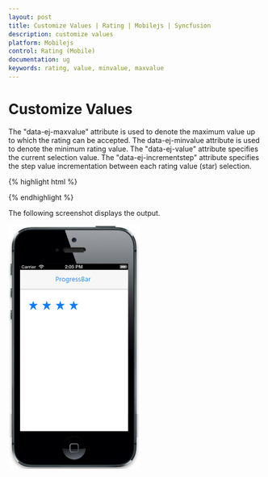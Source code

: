 ```yaml
---
layout: post
title: Customize Values | Rating | Mobilejs | Syncfusion
description: customize values
platform: Mobilejs
control: Rating (Mobile)
documentation: ug
keywords: rating, value, minvalue, maxvalue
---
```


# Customize Values

The "data-ej-maxvalue" attribute is used to denote the maximum value up to which the rating can be accepted. The data-ej-minvalue attribute is used to denote the minimum rating value. The "data-ej-value" attribute specifies the current selection value. The "data-ej-incrementstep" attribute specifies the step value incrementation between each rating value (star) selection.

{% highlight html %}

<div id="rating_sample" data-role="ejmrating" data-ej-minvalue=2 data-ej-maxvalue=6 data-ej-value=4 data-ej-incrementstep=1>

</div>

{% endhighlight %}

The following screenshot displays the output.

![](Customize-Values_images/Customize-Values_img1.png)